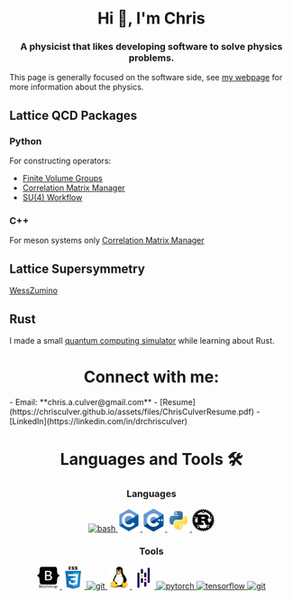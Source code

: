 <h1 align="center">Hi 👋, I'm Chris</h1>
<h3 align="center">A physicist that likes developing software to solve physics problems.</h3>

This page is generally focused on the software side, see [my webpage](https://chrisculver.github.io/#about) for more information about the physics.

## Lattice QCD Packages
### Python
For constructing operators:
- [Finite Volume Groups](https://github.com/chrisculver/FiniteVolumeGroups)
- [Correlation Matrix Manager](https://github.com/chrisculver/PyCorrelationMatrixManager)
- [SU(4) Workflow](https://github.com/chrisculver/su4workflow)

### C++
For meson systems only [Correlation Matrix Manager](https://github.com/chrsiculver/CorrelationMatrixManager)

## Lattice Supersymmetry
[WessZumino](https://github.com/chrisculver/WessZumino/)

## Rust
I made a small [quantum computing simulator](https://github.com/chrisculver/qc_simulator) while learning about Rust.



<h1 align="center">Connect with me:</h1>
- Email: **chris.a.culver@gmail.com**
- [Resume](https://chrisculver.github.io/assets/files/ChrisCulverResume.pdf)
- [LinkedIn](https://linkedin.com/in/drchrisculver)


<h1 align="center">Languages and Tools 🛠</h1>
<h3 align="center">Languages</h3>
<p align="center">
<a href="https://www.gnu.org/software/bash/" target="_blank" rel="noreferrer"> <img src="https://www.vectorlogo.zone/logos/gnu_bash/gnu_bash-icon.svg" alt="bash" width="40" height="40"/> </a>
<a href="https://www.cprogramming.com/" target="_blank" rel="noreferrer"> <img src="https://raw.githubusercontent.com/devicons/devicon/master/icons/c/c-original.svg" alt="c" width="40" height="40"/> </a> 
<a href="https://www.w3schools.com/cpp/" target="_blank" rel="noreferrer"> <img src="https://raw.githubusercontent.com/devicons/devicon/master/icons/cplusplus/cplusplus-original.svg" alt="cplusplus" width="40" height="40"/> </a>
<a href="https://www.python.org" target="_blank" rel="noreferrer"> <img src="https://raw.githubusercontent.com/devicons/devicon/master/icons/python/python-original.svg" alt="python" width="40" height="40"/> </a> 
<a href="https://www.rust-lang.org" target="_blank" rel="noreferrer"> <img src="https://raw.githubusercontent.com/devicons/devicon/master/icons/rust/rust-plain.svg" alt="rust" width="40" height="40"/> </a>
</p>

<h3 align="center">Tools</h3>
<p align="center">
<a href="https://getbootstrap.com" target="_blank" rel="noreferrer"> <img src="https://raw.githubusercontent.com/devicons/devicon/master/icons/bootstrap/bootstrap-plain-wordmark.svg" alt="bootstrap" width="40" height="40"/> </a>  <a href="https://www.w3schools.com/css/" target="_blank" rel="noreferrer"> <img src="https://raw.githubusercontent.com/devicons/devicon/master/icons/css3/css3-original-wordmark.svg" alt="css3" width="40" height="40"/> </a> <a href="https://git-scm.com/" target="_blank" rel="noreferrer"> <img src="https://www.vectorlogo.zone/logos/git-scm/git-scm-icon.svg" alt="git" width="40" height="40"/> </a> <a href="https://www.linux.org/" target="_blank" rel="noreferrer"> <img src="https://raw.githubusercontent.com/devicons/devicon/master/icons/linux/linux-original.svg" alt="linux" width="40" height="40"/> </a> <a href="https://pandas.pydata.org/" target="_blank" rel="noreferrer"> <img src="https://raw.githubusercontent.com/devicons/devicon/2ae2a900d2f041da66e950e4d48052658d850630/icons/pandas/pandas-original.svg" alt="pandas" width="40" height="40"/> </a> <a href="https://pytorch.org/" target="_blank" rel="noreferrer"> <img src="https://www.vectorlogo.zone/logos/pytorch/pytorch-icon.svg" alt="pytorch" width="40" height="40"/> </a>  <a href="https://www.tensorflow.org" target="_blank" rel="noreferrer"> <img src="https://www.vectorlogo.zone/logos/tensorflow/tensorflow-icon.svg" alt="tensorflow" width="40" height="40"/> </a> 
<a href="https://godotengine.org" target="_blank" rel="noreferrer"> <img src="https://godotengine.org/assets/press/icon_color.png" alt="git" width="40" height="40"/> </a>
</p>

